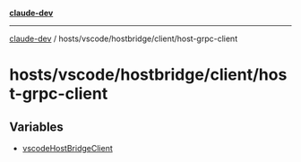 [**claude-dev**](../../../../../README.md)

***

[claude-dev](../../../../../README.md) / hosts/vscode/hostbridge/client/host-grpc-client

# hosts/vscode/hostbridge/client/host-grpc-client

## Variables

- [vscodeHostBridgeClient](variables/vscodeHostBridgeClient.md)
